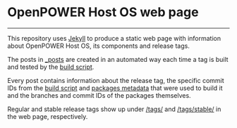 # OpenPOWER Host OS web page
---

This repository uses [Jekyll](https://jekyllrb.com/) to produce a
static web page with information about OpenPOWER Host OS, its
components and release tags.

The posts in
[_posts](https://github.com/open-power-host-os/open-power-host-os.github.io/tree/master/_posts)
are created in an automated way each time a tag is built and tested by
the [build
script](https://github.com/open-power-host-os/builds/blob/master/lib/subcommands/build_release_notes.py).

Every post contains information about the release tag, the specific
commit IDs from the [build
script](https://github.com/open-power-host-os/builds) and [packages
metadata](https://github.com/open-power-host-os/versions) that were
used to build it and the branches and commit IDs of the packages
themselves.

Regular and stable release tags show up under
[/tags/](https://open-power-host-os.github.io/tags) and
[/tags/stable/](https://open-power-host-os.github.io/tags/stable) in
the web page, respectively.
